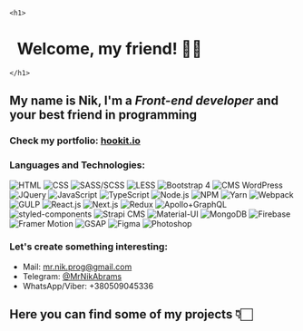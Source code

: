 `<h1>`
# &nbsp; Welcome, my friend! 👋🏼
`</h1>`

## My name is **Nik**, I'm a *Front-end developer* and your best friend in programming

### Check my portfolio: [hookit.io](https://hookit.io)
    
### Languages and Technologies:
![HTML](https://img.shields.io/badge/-HTML-090909?style=for-the-badge&logo=html5)
![CSS](https://img.shields.io/badge/-CSS-090909?style=for-the-badge&logo=css3)
![SASS/SCSS](https://img.shields.io/badge/-SASS/SCSS-090909?style=for-the-badge&logo=Sass)
![LESS](https://img.shields.io/badge/-LESS-090909?style=for-the-badge&logo=Less)
![Bootstrap 4](https://img.shields.io/badge/-Bootstrap_4-090909?style=for-the-badge&logo=Bootstrap)
![CMS WordPress](https://img.shields.io/badge/-CMS_WordPress-090909?style=for-the-badge&logo=WordPress)
![JQuery](https://img.shields.io/badge/-JQuery-090909?style=for-the-badge&logo=JQuery)
![JavaScript](https://img.shields.io/badge/-JavaScript-090909?style=for-the-badge&logo=JavaScript)
![TypeScript](https://img.shields.io/badge/-TypeScript-090909?style=for-the-badge&logo=TypeScript)
![Node.js](https://img.shields.io/badge/-Node.js-090909?style=for-the-badge&logo=Node.js)
![NPM](https://img.shields.io/badge/-NPM-090909?style=for-the-badge&logo=npm)
![Yarn](https://img.shields.io/badge/-Yarn-090909?style=for-the-badge&logo=Yarn)
![Webpack](https://img.shields.io/badge/-Webpack-090909?style=for-the-badge&logo=Webpack)
![GULP](https://img.shields.io/badge/-GULP-090909?style=for-the-badge&logo=gulp)
![React.js](https://img.shields.io/badge/-React.js-090909?style=for-the-badge&logo=React)
![Next.js](https://img.shields.io/badge/-Next.js-090909?style=for-the-badge&logo=Next.js)
![Redux](https://img.shields.io/badge/-Redux-090909?style=for-the-badge&logo=Redux)
![Apollo+GraphQL](https://img.shields.io/badge/-Apollo+GraphQL-090909?style=for-the-badge&logo=Apollo-GraphQL)
![styled-components](https://img.shields.io/badge/-styled--components-090909?style=for-the-badge&logo=styled-components)
![Strapi CMS](https://img.shields.io/badge/-CMS_Strapi-090909?style=for-the-badge&logo=Strapi)
![Material-UI](https://img.shields.io/badge/-Material--UI-090909?style=for-the-badge&logo=Material-UI)
![MongoDB](https://img.shields.io/badge/-MongoDB-090909?style=for-the-badge&logo=MongoDB)
![Firebase](https://img.shields.io/badge/-Firebase-090909?style=for-the-badge&logo=Firebase)
![Framer Motion](https://img.shields.io/badge/-Framer_Motion-090909?style=for-the-badge&logo=Framer)
![GSAP](https://img.shields.io/badge/-GSAP-090909?style=for-the-badge&logo=GreenSock)
![Figma](https://img.shields.io/badge/-Figma-090909?style=for-the-badge&logo=Figma)
![Photoshop](https://img.shields.io/badge/-Photoshop-090909?style=for-the-badge&logo=Adobe-Photoshop)

### Let's create something interesting:
* Mail: mr.nik.prog@gmail.com
* Telegram: [@MrNikAbrams](https://t.me/mrnikabrams)
* WhatsApp/Viber: +380509045336
    


## Here you can find some of my projects 👇🏻
